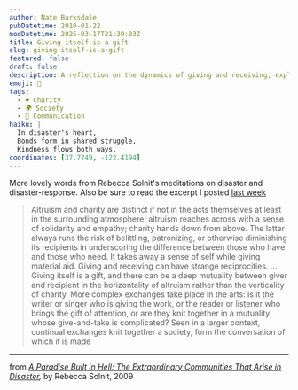 ```yaml
---
author: Nate Barksdale
pubDatetime: 2010-01-22
modDatetime: 2025-03-17T21:39:03Z
title: Giving itself is a gift
slug: giving-itself-is-a-gift
featured: false
draft: false
description: A reflection on the dynamics of giving and receiving, exploring the deeper connections formed in times of disaster.
emoji: 🤝
tags:
  - ❤️ Charity
  - 🌍 Society
  - 💬 Communication
haiku: |
  In disaster's heart,  
  Bonds form in shared struggle,  
  Kindness flows both ways.
coordinates: [37.7749, -122.4194]
---
```


More lovely words from Rebecca Solnit's meditations on disaster and disaster-response. Also be sure to read the excerpt I posted [last week](http://www.culture-making.com/post/the_upside_of_disaster)

> Altruism and charity are distinct if not in the acts themselves at least in the surrounding atmosphere: altruism reaches across with a sense of solidarity and empathy; charity hands down from above. The latter always runs the risk of belittling, patronizing, or otherwise diminishing its recipients in underscoring the difference between those who have and those who need. It takes away a sense of self while giving material aid. Giving and receiving can have strange reciprocities. ... Giving itself is a gift, and there can be a deep mutuality between giver and recipient in the horizontality of altruism rather than the verticality of charity. More complex exchanges take place in the arts: is it the writer or singer who is giving the work, or the reader or listener who brings the gift of attention, or are they knit together in a mutuality whose give-and-take is complicated? Seen in a larger context, continual exchanges knit together a society, form the conversation of which it is made

---

from _[A Paradise Built in Hell: The Extraordinary Communities That Arise in Disaster](http://web.archive.org/web/20240418150631/https://www.amazon.com/Paradise-Built-Hell-Extraordinary-Communities/dp/0670021075),_ by Rebecca Solnit, 2009
